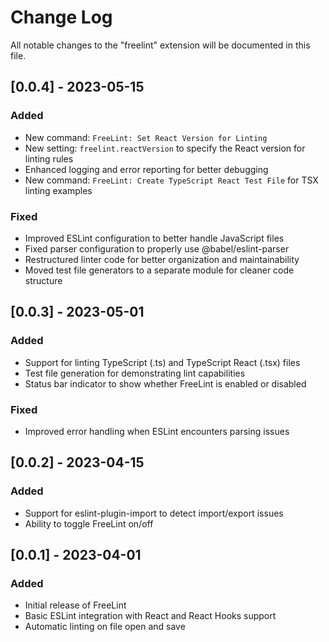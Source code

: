 # Change Log

All notable changes to the "freelint" extension will be documented in this file.

## [0.0.4] - 2023-05-15

### Added
- New command: `FreeLint: Set React Version for Linting`
- New setting: `freelint.reactVersion` to specify the React version for linting rules
- Enhanced logging and error reporting for better debugging
- New command: `FreeLint: Create TypeScript React Test File` for TSX linting examples

### Fixed
- Improved ESLint configuration to better handle JavaScript files
- Fixed parser configuration to properly use @babel/eslint-parser
- Restructured linter code for better organization and maintainability
- Moved test file generators to a separate module for cleaner code structure

## [0.0.3] - 2023-05-01

### Added
- Support for linting TypeScript (.ts) and TypeScript React (.tsx) files
- Test file generation for demonstrating lint capabilities
- Status bar indicator to show whether FreeLint is enabled or disabled

### Fixed
- Improved error handling when ESLint encounters parsing issues

## [0.0.2] - 2023-04-15

### Added
- Support for eslint-plugin-import to detect import/export issues
- Ability to toggle FreeLint on/off

## [0.0.1] - 2023-04-01

### Added
- Initial release of FreeLint
- Basic ESLint integration with React and React Hooks support
- Automatic linting on file open and save
